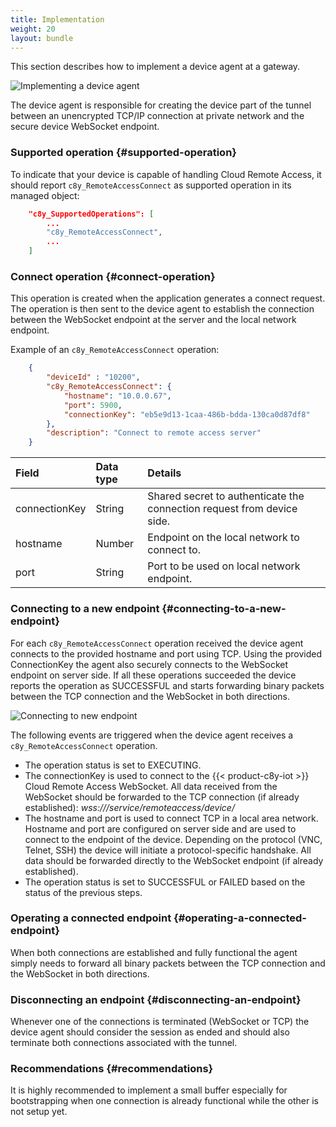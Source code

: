 ```yaml
---
title: Implementation
weight: 20
layout: bundle
---
```


This section describes how to implement a device agent at a gateway.

![Implementing a device agent](/images/cra/cra-api-image1.png)

The device agent is responsible for creating the device part of the tunnel between an unencrypted TCP/IP connection at private network and the secure device WebSocket endpoint.

### Supported operation {#supported-operation}

To indicate that your device is capable of handling Cloud Remote Access, it should report `c8y_RemoteAccessConnect` as supported operation in its managed object:

```json
	"c8y_SupportedOperations": [
		...
		"c8y_RemoteAccessConnect",
		...
	]
```

### Connect operation {#connect-operation}

This operation is created when the application generates a connect request. The operation is then sent to the device agent to establish the connection between the WebSocket endpoint at the server and the local network endpoint.

Example of an `c8y_RemoteAccessConnect` operation:

```json
	{
		"deviceId" : "10200",
		"c8y_RemoteAccessConnect": {
			"hostname": "10.0.0.67",
			"port": 5900,
			"connectionKey": "eb5e9d13-1caa-486b-bdda-130ca0d87df8"
		},
		"description": "Connect to remote access server"
	}
```

|Field|Data type|Details|
|:---|:---|:---|
|connectionKey|String|Shared secret to authenticate the connection request from device side. |
|hostname|Number|Endpoint on the local network to connect to.|
|port|String|Port to be used on local network endpoint.|

### Connecting to a new endpoint {#connecting-to-a-new-endpoint}

For each `c8y_RemoteAccessConnect` operation received the device agent connects to the provided hostname and port using TCP. Using the provided ConnectionKey the agent also securely connects to the WebSocket endpoint on server side. If all these operations succeeded the device reports the operation as SUCCESSFUL and starts forwarding binary packets between the TCP connection and the WebSocket in both directions.

![Connecting to new endpoint](/images/cra/cra-api-image2.png)

The following events are triggered when the device agent receives a `c8y_RemoteAccessConnect` operation.

* The operation status is set to EXECUTING.
* The connectionKey is used to connect to the {{< product-c8y-iot >}} Cloud Remote Access WebSocket. All data received from the WebSocket should be forwarded to the TCP connection (if already established): *wss://<hostname>/service/remoteaccess/device/<connectionKey>*
* The hostname and port is used to connect TCP in a local area network. Hostname and port are configured on server side and are used to connect to the endpoint of the device. Depending on the protocol (VNC, Telnet, SSH) the device will initiate a protocol-specific handshake. All data should be forwarded directly to the WebSocket endpoint (if already established).
* The operation status is set to SUCCESSFUL or FAILED based on the status of the previous steps.

### Operating a connected endpoint {#operating-a-connected-endpoint}

When both connections are established and fully functional the agent simply needs to forward all binary packets between the TCP connection and the WebSocket in both directions.

### Disconnecting an endpoint {#disconnecting-an-endpoint}

Whenever one of the connections is terminated (WebSocket or TCP) the device agent should consider the session as ended and should also terminate both connections associated with the tunnel.

### Recommendations {#recommendations}

It is highly recommended to implement a small buffer especially for bootstrapping when one connection is already functional while the other is not setup yet.
